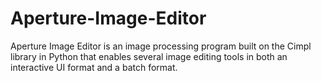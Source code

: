 # Aperture-Image-Editor
Aperture Image Editor is an image processing program built on the Cimpl library in Python that enables several image editing tools in both an interactive UI format and a batch format.
